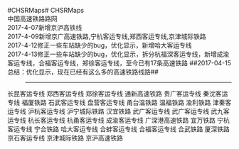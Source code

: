 #CHSRMaps#
CHSRMaps
<br>中国高速铁路路网
<br>2017-4-07新增京沪高铁线
<br>2017-4-09新增京广高速铁路,宁杭客运专线,郑西客运专线,京津城际铁路
<br>2017-4-12修正一些车站缺少的bug，优化显示，新增哈大客运专线
<br>2017-4-13修正一些车站缺少的bug，优化显示，拆分杭福深客运专线，新增成渝客运专线，合福客运专线，郑徐客运专线，至今已有17条高速铁路
##2017-04-15总结：优化显示，现在已经有这么多的高速铁路线路##
>----------
长昆客运专线
郑西客运专线
郑徐客运专线
通新高速铁路
贵广客运专线
秦沈客运专线
福厦铁路
石武客运专线
盘营客运专线
甬台温铁路
温福铁路
渝利铁路
津秦客运专线
沪杭客运专线
沪宁城际铁路
汉宜铁路
武广客运专线
武广客运专线
武九客运专线
杭长客运专线
杭甬客运专线
成渝客运专线
广深港高速铁路
宜万铁路
宁杭客运专线
宁合铁路
哈大客运专线
合蚌客运专线
合福客运专线
合武铁路
厦深铁路
京石客运专线
京津城际铁路
京沪高速铁路
